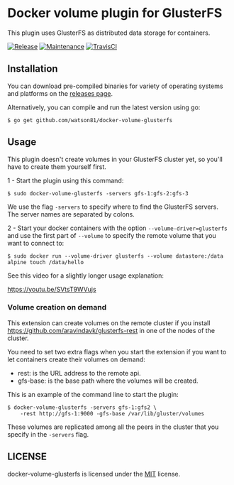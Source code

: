 # Docker volume plugin for GlusterFS

This plugin uses GlusterFS as distributed data storage for containers.

[![Release](https://img.shields.io/github/release/watson81/docker-volume-glusterfs.svg)](https://github.com/watson81/docker-volume-glusterfs/releases/latest)
[![Maintenance](https://img.shields.io/maintenance/yes/2017.svg)]() 
[![TravisCI](https://travis-ci.org/watson81/docker-volume-glusterfs.svg)](https://travis-ci.org/watson81/docker-volume-glusterfs)

## Installation

You can download pre-compiled binaries for variety of operating systems and platforms on the [releases page](https://github.com/watson81/docker-volume-glusterfs/releases).

Alternatively, you can compile and run the latest version using go:

```
$ go get github.com/watson81/docker-volume-glusterfs
```

## Usage

This plugin doesn't create volumes in your GlusterFS cluster yet, so you'll have to create them yourself first.

1 - Start the plugin using this command:

```
$ sudo docker-volume-glusterfs -servers gfs-1:gfs-2:gfs-3
```

We use the flag `-servers` to specify where to find the GlusterFS servers. The server names are separated by colons.

2 - Start your docker containers with the option `--volume-driver=glusterfs` and use the first part of `--volume` to specify the remote volume that you want to connect to:

```
$ sudo docker run --volume-driver glusterfs --volume datastore:/data alpine touch /data/hello
```

See this video for a slightly longer usage explanation:

https://youtu.be/SVtsT9WVujs

### Volume creation on demand

This extension can create volumes on the remote cluster if you install https://github.com/aravindavk/glusterfs-rest in one of the nodes of the cluster.

You need to set two extra flags when you start the extension if you want to let containers create their volumes on demand:

- rest: is the URL address to the remote api.
- gfs-base: is the base path where the volumes will be created.

This is an example of the command line to start the plugin:

```
$ docker-volume-glusterfs -servers gfs-1:gfs2 \
    -rest http://gfs-1:9000 -gfs-base /var/lib/gluster/volumes
```

These volumes are replicated among all the peers in the cluster that you specify in the `-servers` flag.

## LICENSE

docker-volume-glusterfs is licensed under the [MIT](LICENSE) license.
